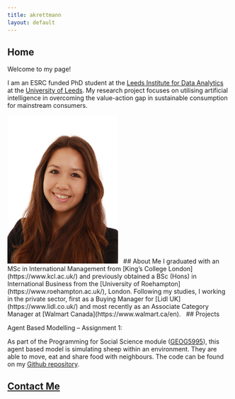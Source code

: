 ```yaml
---
title: akrettmann
layout: default
---
```


## Home

Welcome to my page!

I am an ESRC funded PhD student at the [Leeds Institute for Data Analytics](https://lida.leeds.ac.uk/) at the [University of Leeds](http://www.leeds.ac.uk/). 
My research project focuses on utilising artificial intelligence in overcoming the value-action gap in sustainable consumption for mainstream consumers. 

<img src="aac_IMG_2124.jpg" width="250" alt="Anna K. Krettmann">
 
## About Me
I graduated with an MSc in International Management from [King’s College London](https://www.kcl.ac.uk/) and previously obtained a BSc (Hons) in International Business from the [University of Roehampton](https://www.roehampton.ac.uk/), London. Following my studies, I working in the private sector, first as a Buying Manager for [Lidl UK](https://www.lidl.co.uk/) and most recently as an Associate Category Manager at [Walmart Canada](https://www.walmart.ca/en). 
 
## Projects

Agent Based Modelling – Assignment 1:

As part of the Programming for Social Science module ([GEOG5995](https://www.geog.leeds.ac.uk/courses/computing/study/core-python-phd/)), this agent based model is simulating sheep within an environment. They are able to move, eat and share food with neighbours. 
The code can be found on my [Github repository](https://github.com/akrettmann/Geog5995_assignment1_practicals_final). 
 
## [Contact Me](contactme.md) 

